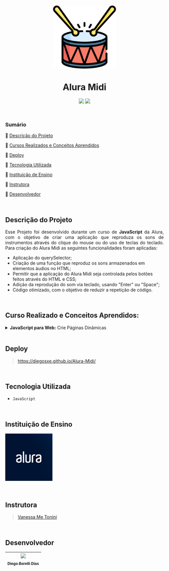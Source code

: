 <p align='center'><img height="200em" src="images/bateria.png" alt="Imagem da Barbearia"></p>

<h1 align="center">Alura Midi</h1>

<p align="center">
  <img src="http://img.shields.io/static/v1?label=VSCode&message=1.73.1&color=blue&style=for-the-badge"/>
  <img src="http://img.shields.io/static/v1?label=STATUS&message=Concluido&color=GREEN&style=for-the-badge"/>
</p>
<br>

### Sumário 

🔹 [Descrição do Projeto](#descrição-do-projeto)

🔹 [Cursos Realizados e Conceitos Aprendidos](#curso-realizado-e-conceitos-aprendidos)

🔹 [Deploy](#deploy)

🔹 [Tecnologia Utilizada](#tecnologia-utilizada)

🔹 [Instituição de Ensino](#instituição-de-ensino)

🔹 [Instrutora](#instrutora)

🔹 [Desenvolvedor](#desenvolvedor)

<br>

## Descrição do Projeto 

<p align="justify">Esse Projeto foi desenvolvido durante um curso de <strong>JavaScript</strong> da Alura, com o objetivo de criar uma aplicação que reproduza os sons de instrumentos através do clique do mouse ou do uso de teclas do teclado. Para criação do Alura Midi as seguintes funcionalidades foram aplicadas:</p>

- Aplicação do querySelector;
- Criação de uma função que reproduz os sons armazenados em elementos áudios no HTML;
- Permitir que a aplicação do Alura Midi seja controlada pelos botões feitos através do HTML e CSS;
- Adição da reprodução do som via teclado, usando "Enter" ou "Space";
- Código otimizado, com o objetivo de reduzir a repetição de código.

<br>

## Curso Realizado e Conceitos Aprendidos:

<details>
<summary><strong>JavaScript para Web:</strong> Crie Páginas Dinâmicas</summary>

- **Clicando no botão:**
    - Conhecemos a tag `audio` do HTML e como ela funciona, também como adicionar código JavaScript inline a partir do atributo `onclick` na tag `button`, e também como é a função `alert()` do JavaScript.
- **Conectar JS com HTML:**
    - Aprendemos porque devemos ter arquivos dedicados para cada linguagem, e a extensão **.js** para arquivos com JavaScript, porque chamamos o nosso arquivo principal de JavaScript de `main.js`, e também, como fazemos para inserir um arquivo .js dentro de uma página HTML com a tag `script`.
- **Buscar um elemento:**
    - Aprendemos os tipos de seletores que podemos usar no JavaScript (elemento, classe e id), como utilizar a função **querySelector** para selecionar os elementos da nossa página HTML. Vimos nesta aula a referência `document`, que representa o documento HTML dentro do JavaScript, e o significa o Reference Error e como solucionar, além de entender que o JavaScript é uma linguagem case sensitive, e uso do operador ponto final para entrar dentro de referências como o `document`, e que o ponto e virgula é opcional porém recomendado.
- **Play no JS:**
    - Como manipular a tag `<audio>` do HTML através do JavaScript, como selecionar um elemento a partir de um seletor de id e a reproduzir um som a partir da função `play()`. Além disso, viu também como os erros são apresentados na aba Console da ferramenta DevTools.
- **O que é uma função?:**
    - O que é uma função, para que servem, como declará-la e sua sintaxe básica. Além disso, viu que a ordem de execução de um código JavaScript importa, desde a inserção da tag `script` antes do fechamos da tag `</body>` no HTML até a ordem do código JavaScript dentro do seu próprio arquivo.
- **Clique no botão:**
    - A utilizar o `onclick` como atributo no JavaScript, e como atribuir uma função ao `onclcik` sem que esta função seja invocada imediatamente.
- **Lista de elementos:**
    - O que são os **comentários** de código e como utilizá-los para auxiliar durante a escrita da nossa aplicação. Vimos também uma alternativa ao `querySelector` quando necessário buscar muitos elementos, que é o **`querySelectorAll`**, que retorna uma lista (NodeList) com todos os elementos do seletor informado evitando a repetição de código.
- **Referências:**
    - Para que serve uma referência e como declaramos uma referência de valor **constante** no código.
- **Conhecendo listas:**
    - A estrutura de uma lista em JavaScript e como podemos acessar os elementos a partir dos **índices** com a sintaxe do colchetes.
- **Percorrendo uma lista:**
    - Como percorrer uma lista usando a estrutura de repetição `while`, a criar referências variáveis com `let`, e como incrementar o valor de uma variável, e criar uma condição para evitar o loop infinito, também conhecemos o atributo `length` contido nas listas que nos ajudou a obter dinamicamento o valor do tamanho de uma lista.
- **Função com parâmetros:**
    - Como declarar e utilizar **parâmetros** dentro de uma função que criamos, e o que é uma **função anônima** e o retorno `undefined` de uma função.
- **Textos dinâmicos:**
    - Como criar textos dinâmicos utilizando `template string` e como acessar as classes de um elemento através do atributo `classList`.
- **Repetição otimizada com For:**
    - Como é a estrutura de repetição `for` e como ela pode nos ajudar com um código mais limpo, além da forma de incrementar um valor de variável com o operador `++`.
- **Eventos no teclado:**
    - O que são eventos do teclado e como usá-los: `onkeydown` e `onkeyup`. Como adicionar e remover classes em um elemento HTML através do JavaScript, com as funções `add` e `remove` do `classList`.
- **Condições no código e operadores lógicos:**
    - O que é o objeto `event`, como declarar e acessar ele através do parâmetro de uma função atrelada a um evento. A estrutura condicional `if` e para que ele serve, além de conhecer o operador de igualdade `==`, estritamente igual (`===`), e o operador **or** (`||`).
- **Mais condições:**
    - A estruturas condicionais `if` e `else` juntas. O operador not equals (`!=`), operador lógico **and** (`&&`) e o valor `null`.
</details>

<br>

## Deploy

> https://diegosxe.github.io/Alura-Midi/
  
<br>
  
## Tecnologia Utilizada
  
- `JavaScript`
  
<br>

## Instituição de Ensino
  
[<img src="images/alura.png" alt="Logo da Alura" width=150>](https://www.alura.com.br/)

<br>

## Instrutora
  
> [Vanessa Me Tonini](https://github.com/vanessametonini)
  
<br>

## Desenvolvedor

| [<img src="https://avatars.githubusercontent.com/u/118308728?v=4" width=115><br><sub>Diego Borelli Dias</sub>](https://github.com/DiegosXe) |
| :-----------: |
  
<br>
